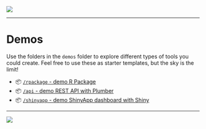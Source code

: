 ![](images/banner_thin.png)

---

# Demos

Use the folders in the `demos` folder to explore different types of tools you could create. 
Feel free to use these as starter templates, but the sky is the limit!

- 📦 [`/rpackage` - demo R Package](https://github.com/timothyfraser/sixsigmahackathon/tree/main/demos/rpackage)
- 📦 [`/api` - demo REST API with Plumber](https://github.com/timothyfraser/sixsigmahackathon/tree/main/demos/api)
- 📦 [`/shinyapp` - demo ShinyApp dashboard with Shiny](https://github.com/timothyfraser/sixsigmahackathon/tree/main/demos/shinyapp)

---

![](images/banner_icons.png)
